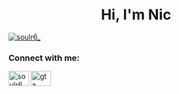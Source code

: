 <h1 align="center">Hi, I'm Nic</h1>
<p align="left"> <a href="https://twitter.com/soulr6_" target="blank"><img src="https://img.shields.io/twitter/follow/soulr6_?logo=twitter&style=for-the-badge" alt="soulr6_" /></a> </p>

<h3 align="left">Connect with me:</h3>
<p align="left">
<a href="https://twitter.com/soulr6_" target="blank"><img align="center" src="https://raw.githubusercontent.com/rahuldkjain/github-profile-readme-generator/master/src/images/icons/Social/twitter.svg" alt="soulr6_" height="30" width="40" /></a>
<a href="https://www.youtube.com/c/gta logic" target="blank"><img align="center" src="https://raw.githubusercontent.com/rahuldkjain/github-profile-readme-generator/master/src/images/icons/Social/youtube.svg" alt="gta logic" height="30" width="40" /></a>
</p>
